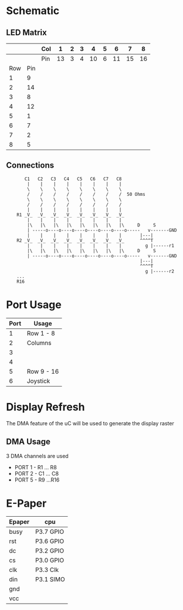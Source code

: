 # Schematic

## LED Matrix


|     |    | Col | 1 | 2 | 3 | 4 | 5 | 6 | 7 | 8 |
|-----|----|-----|---|---|---|---|---|---|---|---|
|     |    | Pin | 13| 3 | 4 | 10| 6 | 11| 15| 16|
| Row | Pin|     |   |   |   |   |   |   |   |   |
|  1  |  9 |     |   |   |   |   |   |   |   |   |
|  2  | 14 |     |   |   |   |   |   |   |   |   |
|  3  |  8 |     |   |   |   |   |   |   |   |   |
|  4  | 12 |     |   |   |   |   |   |   |   |   |
|  5  |  1 |     |   |   |   |   |   |   |   |   |
|  6  |  7 |     |   |   |   |   |   |   |   |   |
|  7  |  2 |     |   |   |   |   |   |   |   |   |
|  8  |  5 |     |   |   |   |   |   |   |   |   |

## Connections

```
       C1   C2   C3   C4   C5   C6   C7   C8 
        |    |    |    |    |    |    |    | 
        \    \    \    \    \    \    \    \ 
        /    /    /    /    /    /    /    /  50 Ohms 
        \    \    \    \    \    \    \    \ 
        /    /    /    /    /    /    /    / 
        |    |    |    |    |    |    |    | 
    R1 _V_  _V_  _V_  _V_  _V_  _V_  _V_  _V_
        |    |    |    |    |    |    |    | 
        |\   |\   |\   |\   |\   |\   |\   |\     D     S
        | -----o----o----o----o----o----o----o-----   v-------GND
        |    |    |    |    |    |    |    |       |---|
    R2 _V_  _V_  _V_  _V_  _V_  _V_  _V_  _V_      ^^^^T
        |    |    |    |    |    |    |    |         g |------r1
        |\   |\   |\   |\   |\   |\   |\   |\     D     S                          
        | -----o----o----o----o----o----o----o-----   v-------GND                             
                                                   |---|                 
                                                   ^^^^T                  
                                                     g |------r2              
    ...                                                        
    R16                                                         
```

# Port Usage

|  Port |  Usage  |
| ------ | ------- |
| 1    | Row 1 - 8 |
| 2    | Columns   |
| 3    |           |
| 4    |           |
| 5    | Row 9 - 16 |
| 6    | Joystick  |



# Display Refresh

The DMA feature of the uC will be used to generate the display raster

## DMA Usage

3 DMA channels are used

 * PORT 1   -  R1 ... R8
 * PORT 2   -  C1 ... C8
 * PORT 5   -  R9 ...R16


# E-Paper

| Epaper | cpu        |
| ------ | ---        |
| busy   | P3.7 GPIO 
| rst    | P3.6 GPIO
| dc     | P3.2 GPIO
| cs     | P3.0 GPIO
| clk    | P3.3 Clk
| din    | P3.1 SIMO
| gnd    |
| vcc    |

